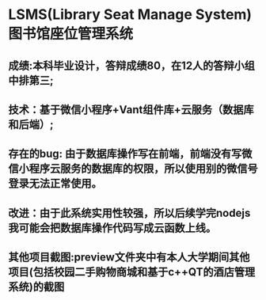 # LSMS(Library Seat Manage System)图书馆座位管理系统
## 成绩:本科毕业设计，答辩成绩80，在12人的答辩小组中排第三;
## 技术：基于微信小程序+Vant组件库+云服务（数据库和后端）;
## 存在的bug: 由于数据库操作写在前端，前端没有写微信小程序云服务的数据库的权限，所以使用别的微信号登录无法正常使用。
## 改进：由于此系统实用性较强，所以后续学完nodejs我可能会把数据库操作代码写成云函数上线。
## 其他项目截图:preview文件夹中有本人大学期间其他项目(包括校园二手购物商城和基于c++QT的酒店管理系统)的截图
